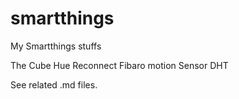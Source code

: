 # smartthings

My Smartthings stuffs

The Cube
Hue Reconnect
Fibaro motion Sensor DHT

See related .md files.
